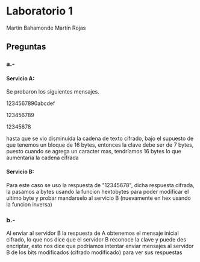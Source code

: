 # Laboratorio 1 
Martín Bahamonde
Martín Rojas

## Preguntas

### a.-

#### Servicio A:
Se probaron los siguientes mensajes.

1234567890abcdef

123456789

12345678

hasta que se vio disminuida la cadena de texto cifrado, bajo el supuesto de que tenemos un bloque de 16 bytes, entonces la clave debe ser de 7 bytes, puesto cuando se agrega un caracter mas, tendríamos 16 bytes lo que aumentaría la cadena cifrada

#### Servicio B:
Para este caso se uso la respuesta de "12345678", dicha respuesta cifrada, la pasamos a bytes usando la funcion hextobytes para poder modificar el ultimo byte y probar mandarselo al servicio B (nuevamente en hex usando la funcion inversa)


### b.- 
Al enviar al servidor B la respuesta de A obtenemos el mensaje inicial cifrado, lo que nos dice que el servidor B reconoce la clave y puede des encriptar, esto nos dice que podríamos intentar enviar mensajes al servidor B de los bits modificados (cifrado modificado) para ver sus respuestas

